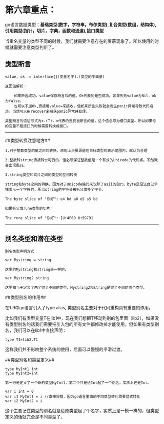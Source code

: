 # 第六章重点： #


go语言数据类型：**基础类型(数字，字符串，布尔类型),复合类型(数组，结构体),引用类型(指针，切片，字典，函数和通道),接口类型**

当重名变量的类型不同的时候，我们就需要注意存在的屏蔽现象了。所以使用的时候就需要注意类型判断了。


## 类型断言 ##

	value, ok := interface{}(变量名字).(类型的字面量)

	返回值解析：
		
		如果断言成功，value保存断言后的值。Ok代表的是否成功。如果失败value为Nil，ok为false。
		也可以不加Ok,直接用value=来接收，但如果断言失败就会发生panic异常导致代码崩溃。当然可以用recover来捕获panic异常并处理。
	
	类型断言的语法形式为x.(T)，x代表的是要被断言的值，这个值必须为借口类型。所以如果你的变量不是接口的时候需要转换成接口。

***

##类型转换注意地方##
	
	1.对于整数类型的值之间的转换，原则上只要源值在目标类型的表示范围内，就认为合理
	
	2.整数转string直接转世可行的，但必须保证整数值是一个有效的Unicode的代码点。不然就会出现乱码。
	
	3.string类型和切片之间的类型的互相转换

	string和byte之间的转换，因为对于Unicode编码来说除了asii的部门，byte是没法自己单独表示一个字符的，所以string的字符会被拆分成多个字节。
	
	The byte slice of "你好": e4 bd a0 e5 a5 bd

	如果拆分成rune类型的切片：

	The rune slice of "你好": [U+4F60 U+597D]
****

## 别名类型和潜在类型 ##

	别名类型声明方式
	
	var Mystring = string
	
	这里的Mystring和string是一样的，
	
	var Mystring2 string

	这里相当于定义了两个完全不同的类型，Mystring2和string是完全不同的两个类型。

	

##类型别名的作用##

在1.9中go语言引入了type alias, 类型别名主要对于代码重构具有重要的作用。

比如我们有类型变量T在lib1中，现在我们想把T移动到别的包里面（lib2），如果没有类型别名的话我们需要把引入包的所有文件都修改掉才能使用。但如果有类型别名，我们可以在lib1中直接声明：

	type T1=lib2.T1

这样我们并不影响整个系统的使用，后面可以慢慢的平滑过渡。

##类型别名和类型定义##

	type MyInt1 int
	type MyInt2=int
	
	第一行是定义了一个新的类型MyInt1，第二个只是给Int起了一个别名，实质上还是Int。
	
	var i int = 0
	var i1 MyInt1 = i //直接报错，因为go语言里面的不同类型转化需要显式转化
	var i2 MyInt2 = i

这个主要记住类型的别名就是给原类型起了个名字，实质上是一模一样的，但类型定义的话就完全是不同类型了。
